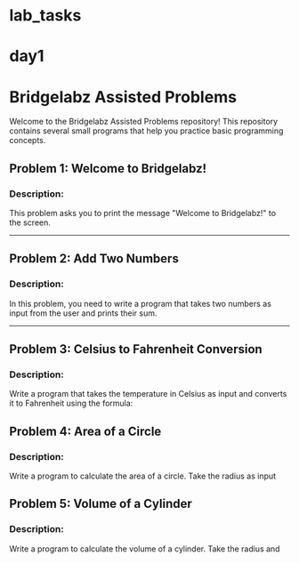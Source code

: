 # lab_tasks

# day1

# Bridgelabz Assisted Problems

Welcome to the Bridgelabz Assisted Problems repository! This repository contains several small programs that help you practice basic programming concepts.

## Problem 1: Welcome to Bridgelabz!

### Description:
This problem asks you to print the message "Welcome to Bridgelabz!" to the screen.

---

## Problem 2: Add Two Numbers

### Description:
In this problem, you need to write a program that takes two numbers as input from the user and prints their sum.

---

## Problem 3: Celsius to Fahrenheit Conversion

### Description:
Write a program that takes the temperature in Celsius as input and converts it to Fahrenheit using the formula:


## Problem 4: Area of a Circle
### Description:
Write a program to calculate the area of a circle. Take the radius as input


## Problem 5: Volume of a Cylinder
### Description:
Write a program to calculate the volume of a cylinder. Take the radius and
